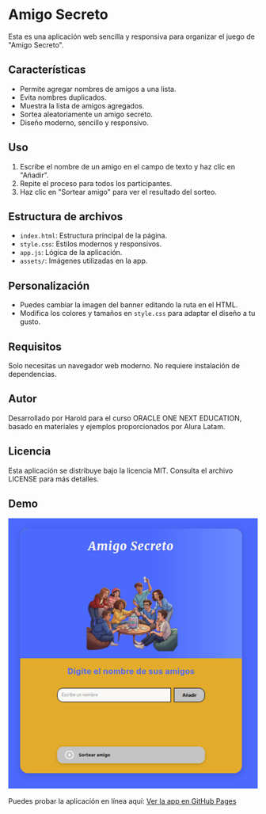 # Amigo Secreto

Esta es una aplicación web sencilla y responsiva para organizar el juego de "Amigo Secreto".

## Características
- Permite agregar nombres de amigos a una lista.
- Evita nombres duplicados.
- Muestra la lista de amigos agregados.
- Sortea aleatoriamente un amigo secreto.
- Diseño moderno, sencillo y responsivo.

## Uso
1. Escribe el nombre de un amigo en el campo de texto y haz clic en "Añadir".
2. Repite el proceso para todos los participantes.
3. Haz clic en "Sortear amigo" para ver el resultado del sorteo.

## Estructura de archivos
- `index.html`: Estructura principal de la página.
- `style.css`: Estilos modernos y responsivos.
- `app.js`: Lógica de la aplicación.
- `assets/`: Imágenes utilizadas en la app.

## Personalización
- Puedes cambiar la imagen del banner editando la ruta en el HTML.
- Modifica los colores y tamaños en `style.css` para adaptar el diseño a tu gusto.

## Requisitos
Solo necesitas un navegador web moderno. No requiere instalación de dependencias.

## Autor
Desarrollado por Harold para el curso ORACLE ONE NEXT EDUCATION, basado en materiales y ejemplos proporcionados por Alura Latam.

## Licencia
Esta aplicación se distribuye bajo la licencia MIT. Consulta el archivo LICENSE para más detalles.

## Demo

![Vista de la app](assets/app_imagen01.png)

Puedes probar la aplicación en línea aquí:
[Ver la app en GitHub Pages](https://TU_USUARIO.github.io/TU_REPO/)
